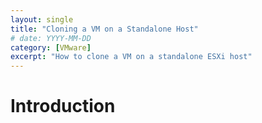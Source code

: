 ```yaml
---
layout: single
title: "Cloning a VM on a Standalone Host"
# date: YYYY-MM-DD
category: [VMware]
excerpt: "How to clone a VM on a standalone ESXi host"
---
```

# Introduction

